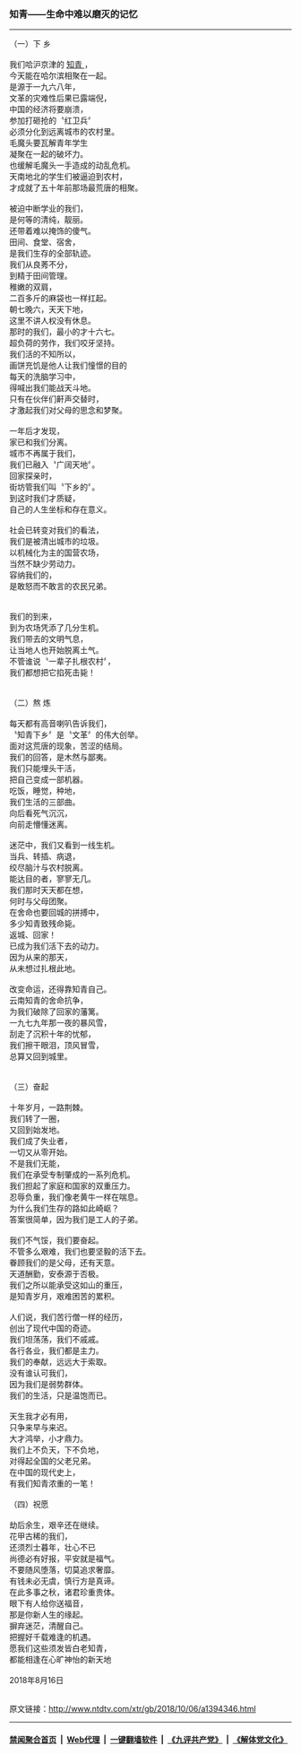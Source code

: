 ### 知青——生命中难以磨灭的记忆
------------------------

<div class="wysiwyg">
 （一）下   乡
 <br/>
 <br/>
 我们哈沪京津的
 <a href="http://www.ntdtv.com/xtr/gb/articlelistbytag_知青.html" target="_blank">
  知青
 </a>
 ，
 <br/>
 今天能在哈尔滨相聚在一起。
 <br/>
 是源于一九六八年，
 <br/>
 文革的灾难性后果已露端倪，
 <br/>
 中国的经济将要崩溃，
 <br/>
 参加打砸抢的〝红卫兵〞
 <br/>
 必须分化到远离城市的农村里。
 <br/>
 毛魔头要瓦解青年学生
 <br/>
 凝聚在一起的破坏力。
 <br/>
 也缓解毛魔头一手造成的动乱危机。
 <br/>
 天南地北的学生们被逼迫到农村，
 <br/>
 才成就了五十年前那场最荒唐的相聚。
 <br/>
 <br/>
 被迫中断学业的我们，
 <br/>
 是何等的清纯，靓丽。
 <br/>
 还带着难以掩饰的傻气。
 <br/>
 田间、食堂、宿舍，
 <br/>
 是我们生存的全部轨迹。
 <br/>
 我们从良莠不分，
 <br/>
 到精于田间管理。
 <br/>
 稚嫩的双肩，
 <br/>
 二百多斤的麻袋也一样扛起。
 <br/>
 朝七晚六，天天下地，
 <br/>
 这里不讲人权没有休息。
 <br/>
 那时的我们，最小的才十六七。
 <br/>
 超负荷的劳作，我们咬牙坚持。
 <br/>
 我们活的不知所以，
 <br/>
 画饼充饥是他人让我们憧憬的目的
 <br/>
 每天的洗脑学习中，
 <br/>
 得喊出我们能战天斗地。
 <br/>
 只有在伙伴们鼾声交替时，
 <br/>
 才激起我们对父母的思念和梦聚。
 <br/>
 <br/>
 一年后才发现，
 <br/>
 家已和我们分离。
 <br/>
 城市不再属于我们，
 <br/>
 我们已融入〝广阔天地〞。
 <br/>
 回家探亲时，
 <br/>
 街坊管我们叫〝下乡的〞。
 <br/>
 到这时我们才质疑，
 <br/>
 自己的人生坐标和存在意义。
 <br/>
 <br/>
 社会已转变对我们的看法，
 <br/>
 我们是被清出城市的垃圾。
 <br/>
 以机械化为主的国营农场，
 <br/>
 当然不缺少劳动力。
 <br/>
 容纳我们的，
 <br/>
 是敢怒而不敢言的农民兄弟。
 <br/>
 <br/>
 <br/>
 我们的到来，
 <br/>
 到为农场凭添了几分生机。
 <br/>
 我们带去的文明气息，
 <br/>
 让当地人也开始脱离土气。
 <br/>
 不管谁说〝一辈子扎根农村〞，
 <br/>
 我们都想把它掐死击毙！
 <br/>
 <br/>
 <br/>
 （二）熬  炼
 <br/>
 <br/>
 每天都有高音喇叭告诉我们，
 <br/>
 〝知青下乡〞是〝文革〞的伟大创举。
 <br/>
 面对这荒唐的现象，苦涩的结局。
 <br/>
 我们的回答，是木然与鄙夷。
 <br/>
 我们只能埋头干活，
 <br/>
 把自己变成一部机器。
 <br/>
 吃饭，睡觉，种地，
 <br/>
 我们生活的三部曲。
 <br/>
 向后看死气沉沉，
 <br/>
 向前走懵懂迷离。
 <br/>
 <br/>
 迷茫中，我们又看到一线生机。
 <br/>
 当兵、转插、病退，
 <br/>
 绞尽脑汁与农村脱离。
 <br/>
 能达目的者，寥寥无几。
 <br/>
 我们那时天天都在想，
 <br/>
 何时与父母团聚。
 <br/>
 在舍命也要回城的拼搏中，
 <br/>
 多少知青致残命毙。
 <br/>
 返城、回家！
 <br/>
 已成为我们活下去的动力。
 <br/>
 因为从来的那天，
 <br/>
 从未想过扎根此地。
 <br/>
 <br/>
 改变命运，还得靠知青自己。
 <br/>
 云南知青的舍命抗争，
 <br/>
 为我们破除了回家的藩篱。
 <br/>
 一九七九年那一夜的暴风雪，
 <br/>
 刮走了沉积十年的忧郁，
 <br/>
 我们擦干眼泪，顶风冒雪，
 <br/>
 总算又回到城里。
 <br/>
 <br/>
 <br/>
 （三）奋起
 <br/>
 <br/>
 十年岁月，一路荆棘。
 <br/>
 我们转了一圈，
 <br/>
 又回到始发地。
 <br/>
 我们成了失业者，
 <br/>
 一切又从零开始。
 <br/>
 不是我们无能，
 <br/>
 我们在承受专制肇成的一系列危机。
 <br/>
 我们担起了家庭和国家的双重压力。
 <br/>
 忍辱负重，我们像老黄牛一样在喘息。
 <br/>
 为什么我们生存的路如此崎岖？
 <br/>
 答案很简单，因为我们是工人的子弟。
 <br/>
 <br/>
 我们不气馁，我们要奋起。
 <br/>
 不管多么艰难，我们也要坚毅的活下去。
 <br/>
 眷顾我们的是父母，还有天意。
 <br/>
 天道酬勤，安泰源于否极。
 <br/>
 我们之所以能承受这如山的重压，
 <br/>
 是知青岁月，艰难困苦的累积。
 <br/>
 <br/>
 人们说，我们苦行僧一样的经历，
 <br/>
 创出了现代中国的奇迹。
 <br/>
 我们坦荡荡，我们不戚戚。
 <br/>
 各行各业，我们都是主力。
 <br/>
 我们的奉献，远远大于索取。
 <br/>
 没有谁认可我们，
 <br/>
 因为我们是弱势群体。
 <br/>
 我们的生活，只是温饱而已。
 <br/>
 <br/>
 天生我才必有用，
 <br/>
 只争来早与来迟。
 <br/>
 大才鸿举，小才鼎力。
 <br/>
 我们上不负天，下不负地，
 <br/>
 对得起全国的父老兄弟。
 <br/>
 在中国的现代史上，
 <br/>
 有我们知青浓重的一笔！
 <br/>
 <br/>
 （四）祝愿
 <br/>
 <br/>
 劫后余生，艰辛还在继续。
 <br/>
 花甲古稀的我们，
 <br/>
 还须烈士暮年，壮心不已
 <br/>
 尚德必有好报，平安就是福气。
 <br/>
 不要随风堕落，切莫追求奢靡。
 <br/>
 有钱未必无虞，慎行方是真谛。
 <br/>
 在此多事之秋，诸君珍重贵体。
 <br/>
 眼下有人给你送福音，
 <br/>
 那是你新人生的缘起。
 <br/>
 摒弃迷茫，清醒自己。
 <br/>
 把握好千载难逢的机遇。
 <br/>
 愿我们这些须发皆白老知青，
 <br/>
 都能相逢在心旷神怡的新天地
 <br/>
 <br/>
 2018年8月16日
 <br/>
</div>

<br/>原文链接：http://www.ntdtv.com/xtr/gb/2018/10/06/a1394346.html


------------------------
#### [禁闻聚合首页](https://github.com/gfw-breaker/banned-news/blob/master/README.md) &nbsp;|&nbsp; [Web代理](https://github.com/gfw-breaker/open-proxy/blob/master/README.md) &nbsp;|&nbsp; [一键翻墙软件](https://github.com/gfw-breaker/nogfw/blob/master/README.md) &nbsp;|&nbsp; [《九评共产党》](https://github.com/gfw-breaker/9ping.md/blob/master/README.md#九评之一评共产党是什么) &nbsp;|&nbsp; [《解体党文化》](https://github.com/gfw-breaker/jtdwh.md/blob/master/README.md#绪论)